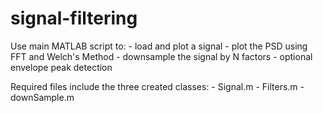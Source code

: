 # signal-filtering
Use main MATLAB script to: 
    - load and plot a signal
    - plot the PSD using FFT and Welch's Method
    - downsample the signal by N factors
        - optional envelope peak detection

Required files include the three created classes: 
    - Signal.m 
    - Filters.m 
    - downSample.m